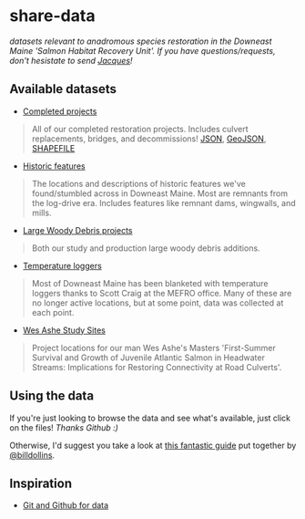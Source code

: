 share-data
==========

_datasets relevant to anadromous species restoration in the Downeast Maine 'Salmon Habitat Recovery Unit'. If you have questions/requests, don't hesistate to send [Jacques](mailto:hi@jacquestardie.org)!_

Available datasets
------------------

- [Completed projects](https://github.com/salmonhabitat/share-data/blob/master/data/completedProjects.geojson)
> All of our completed restoration projects. Includes culvert replacements, bridges, and decommissions! [JSON](http://jacques.cartodb.com/api/v2/sql?q=SELECT%20*%20FROM%20crossings), [GeoJSON](http://jacques.cartodb.com/api/v2/sql?q=SELECT%20*%20FROM%20crossings&format=geojson), [SHAPEFILE](http://jacques.cartodb.com/api/v2/sql?q=SELECT%20*%20FROM%20crossings&format=shp)

- [Historic features](https://github.com/salmonhabitat/share-data/blob/master/data/historicFeatures.geojson)
> The locations and descriptions of historic features we've found/stumbled across in Downeast Maine. Most are remnants from the log-drive era. Includes features like remnant dams, wingwalls, and mills.

- [Large Woody Debris projects](https://github.com/salmonhabitat/share-data/blob/master/data/largeWoodyDebris.geojson)
> Both our study and production large woody debris additions.

- [Temperature loggers](https://github.com/salmonhabitat/share-data/blob/master/data/loggers.geojson)
> Most of Downeast Maine has been blanketed with temperature loggers thanks to Scott Craig at the MEFRO office. Many of these are no longer active locations, but at some point, data was collected at each point.

- [Wes Ashe Study Sites](https://github.com/salmonhabitat/share-data/blob/master/data/wesAsheStudySites.geojson)
> Project locations for our man Wes Ashe's Masters 'First-Summer Survival and Growth of Juvenile Atlantic Salmon in Headwater Streams: Implications for Restoring Connectivity at Road Culverts'.

Using the data
--------------

If you're just looking to browse the data and see what's available, just click on the files! _Thanks Github :)_

Otherwise, I'd suggest you take a look at [this fantastic guide](http://blog.geomusings.com/2013/06/18/geojson-on-github-now-what/) put together by [@billdollins](https://twitter.com/billdollins).


Inspiration
-----------

- [Git and Github for data](http://blog.okfn.org/2013/07/02/git-and-github-for-data/)
